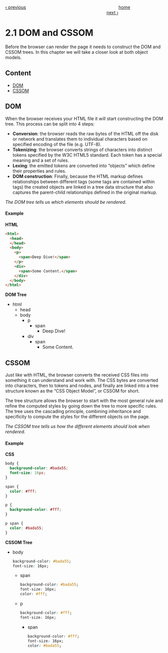 [‹ previous](../Chapter%201:%20The%20Basics/1.5%20Typography.md)
&nbsp;&nbsp;&nbsp;&nbsp;&nbsp;&nbsp;&nbsp;&nbsp;&nbsp;&nbsp;&nbsp;&nbsp;&nbsp;&nbsp;&nbsp;&nbsp;&nbsp;&nbsp;&nbsp;&nbsp;&nbsp;&nbsp;&nbsp;&nbsp;&nbsp;&nbsp;&nbsp;&nbsp;&nbsp;&nbsp;&nbsp;&nbsp;&nbsp;&nbsp;&nbsp;&nbsp;&nbsp;&nbsp;&nbsp;&nbsp;&nbsp;&nbsp;&nbsp;&nbsp;&nbsp;&nbsp;&nbsp;&nbsp;&nbsp;&nbsp;&nbsp;&nbsp;&nbsp;&nbsp;&nbsp;&nbsp;&nbsp;&nbsp;&nbsp;&nbsp;&nbsp;&nbsp;&nbsp;&nbsp;&nbsp;&nbsp;&nbsp;&nbsp;&nbsp;&nbsp;&nbsp;&nbsp;&nbsp;
[home](../../README.md)
&nbsp;&nbsp;&nbsp;&nbsp;&nbsp;&nbsp;&nbsp;&nbsp;&nbsp;&nbsp;&nbsp;&nbsp;&nbsp;&nbsp;&nbsp;&nbsp;&nbsp;&nbsp;&nbsp;&nbsp;&nbsp;&nbsp;&nbsp;&nbsp;&nbsp;&nbsp;&nbsp;&nbsp;&nbsp;&nbsp;&nbsp;&nbsp;&nbsp;&nbsp;&nbsp;&nbsp;&nbsp;&nbsp;&nbsp;&nbsp;&nbsp;&nbsp;&nbsp;&nbsp;&nbsp;&nbsp;&nbsp;&nbsp;&nbsp;&nbsp;&nbsp;&nbsp;&nbsp;&nbsp;&nbsp;&nbsp;&nbsp;&nbsp;&nbsp;&nbsp;&nbsp;&nbsp;&nbsp;&nbsp;&nbsp;&nbsp;&nbsp;&nbsp;&nbsp;&nbsp;&nbsp;&nbsp;&nbsp;&nbsp;&nbsp;&nbsp;&nbsp;&nbsp;&nbsp;&nbsp;&nbsp;
[next ›](../Chapter%202:%20Deep%20Dive/2.2%20Render%20Tree.md)

# 2.1 DOM and CSSOM

Before the browser can render the page it needs to construct the DOM and CSSOM trees. In this chapter we will take a closer look at both object models.

## Content

- [DOM](#dom)
- [CSSOM](#cssom)

## DOM

When the browser receives your HTML file it will start constructing the DOM tree. This process can be split into 4 steps:

- **Conversion**: the browser reads the raw bytes of the HTML off the disk or network and translates them to individual characters based on specified encoding of the file (e.g. UTF-8).
- **Tokenizing**: the browser converts strings of characters into distinct tokens specified by the W3C HTML5 standard. Each token has a special meaning and a set of rules.
- **Lexing**: the emitted tokens are converted into “objects” which define their properties and rules.
- **DOM construction**: Finally, because the HTML markup defines relationships between different tags (some tags are contained within tags) the created objects are linked in a tree data structure that also captures the parent-child relationships defined in the original markup.

*The DOM tree tells us which elements should be rendered.*

#### Example

**HTML**
```html
<html>
  <head>
  </head>
  <body>
    <p>
      <span>Deep Dive!</span>
    </p>
    <div>
      <span>Some Content.</span>
    </div>
  </body>
</html>
```
**DOM Tree**
- html
  - head
  - body
    - p
      - span
        - Deep Dive!
    - div
      - span 
        - Some Content.

## CSSOM

Just like with HTML, the browser converts the received CSS files into something it can understand and work with. The CSS bytes are converted into characters, then to tokens and nodes, and finally are linked into a tree structure known as the “CSS Object Model”, or CSSOM for short.

The tree structure allows the browser to start with the most general rule and refine the computed styles by going down the tree to more specific rules. The tree uses the cascading principle, combining inheritance and specificity to compute the styles for the different objects on the page.

*The CSSOM tree tells us how the different elements should look when rendered.*

#### Example

**CSS**
```css
body {
  background-color: #bada55;
  font-size: 16px;
}

span {
  color: #fff;
}

p {
  background-color: #fff;
}

p span {
  color: #bada55;
}
```

**CSSOM Tree**

- body 

  ```css
  background-color: #bada55;
  font-size: 16px;
  ```
  
  - span 
  
    ```css
    background-color: #bada55;
    font-size: 16px;
    color: #fff;
    ```
    
  - p 
  
    ```css
    background-color: #fff;
    font-size: 16px;
    ```
    
    - span 
  
      ```css
      background-color: #fff;
      font-size: 16px;
      color: #bada55;
      ```
    
